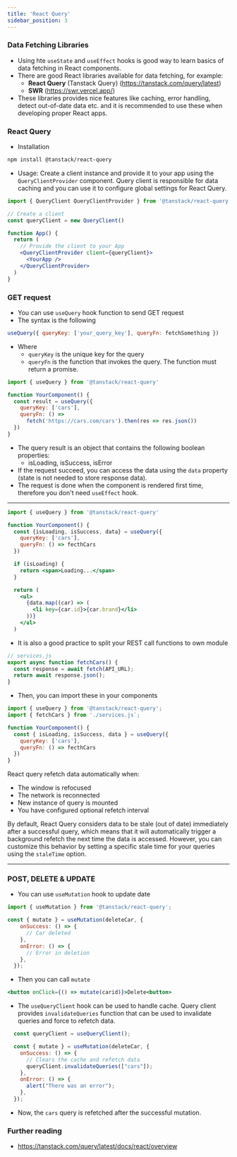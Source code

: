 ```yaml
---
title: 'React Query'
sidebar_position: 3
---
```

### Data Fetching Libraries
- Using hte `useState` and `useEffect` hooks is good way to learn basics of data fetching in React components.
- There are good React libraries available for data fetching, for example:
  - **React Query** (Tanstack Query) (https://tanstack.com/query/latest)
  - **SWR** (https://swr.vercel.app/)
- These libraries provides nice features like caching, error handling, detect out-of-date data etc. and it is recommended to use these when developing proper React apps.

### React Query
- Installation
```bash
npm install @tanstack/react-query
```
- Usage: Create a client instance and provide it to your app using the `QueryClientProvider` component. Query client is responsible for data caching and you can use it to configure global settings for React Query.

```jsx
import { QueryClient QueryClientProvider } from '@tanstack/react-query'

// Create a client
const queryClient = new QueryClient()

function App() {
  return (
    // Provide the client to your App
    <QueryClientProvider client={queryClient}>
      <YourApp />
    </QueryClientProvider>
  )
}
```
### GET request
- You can use `useQuery` hook function to send GET request
- The syntax is the following
```js
useQuery({ queryKey: ['your_query_key'], queryFn: fetchSomething })
```
- Where
  - `queryKey` is the unique key for the query  
  - `queryFn` is the function that invokes the query. The function must return a promise. 
```js
import { useQuery } from '@tanstack/react-query'

function YourComponent() {
  const result = useQuery({
    queryKey: ['cars'], 
    queryFn: () =>  
      fetch('https://cars.com/cars').then(res => res.json())
  })
}
```
- The query result is an object that contains the following boolean properties:
  - isLoading, isSuccess, isError
- If the request succeed, you can access the data using the `data` property (state is not needed to store response data).
- The request is done when the component is rendered first time, therefore you don't need `useEffect` hook.
---
```jsx
import { useQuery } from '@tanstack/react-query'

function YourComponent() {
  const {isLoading, isSuccess, data} = useQuery({
    queryKey: ['cars'], 
    queryFn: () => fecthCars
  })

  if (isLoading) {
    return <span>Loading...</span>
  }

  return (
    <ul>
      {data.map((car) => (
        <li key={car.id}>{car.brand}</li>
      ))}
    </ul>
  )
```
- It is also a good practice to split your REST call functions to own module
```js
// services.js
export async function fetchCars() {
  const response = await fetch(API_URL);
  return await response.json();
}
```
- Then, you can import these in your components
```js
import { useQuery } from '@tanstack/react-query';
import { fetchCars } from './services.js`;

function YourComponent() {
  const { isLoading, isSuccess, data } = useQuery({
    queryKey: ['cars'], 
    queryFn: () => fecthCars
  })
}
```
React query refetch data automatically when:
- The window is refocused
- The network is reconnected
- New instance of query is mounted
- You have configured optional refetch interval

By default, React Query considers data to be stale (out of date) immediately after a successful query, which means that it will automatically trigger a background refetch the next time the data is accessed. However, you can customize this behavior by setting a specific stale time for your queries using the `staleTime` option.

---
### POST, DELETE & UPDATE
- You can use `useMutation` hook to update date
```js
import { useMutation } from '@tanstack/react-query';

const { mutate } = useMutation(deleteCar, {
    onSuccess: () => {
      // Car deleted
    },
    onError: () => {
      // Error in deletion
    },
  });
```
- Then you can call `mutate`
```jsx
<button onClick={() => mutate(carid)}>Delete<button>
```
- The `useQueryClient` hook can be used to handle cache. Query client provides `invalidateQueries` function that can be used to invalidate queries and force to refetch data.
```js
  const queryClient = useQueryClient();

  const { mutate } = useMutation(deleteCar, {
    onSuccess: () => {
      // Clears the cache and refetch data
      queryClient.invalidateQueries(["cars"]);
    },
    onError: () => {
      alert("There was an error");
    },
  });

```
- Now, the `cars` query is refetched after the successful mutation.

### Further reading
- https://tanstack.com/query/latest/docs/react/overview